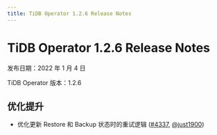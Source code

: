 ```yaml
---
title: TiDB Operator 1.2.6 Release Notes
---
```


# TiDB Operator 1.2.6 Release Notes

发布日期：2022 年 1 月 4 日

TiDB Operator 版本：1.2.6

## 优化提升

- 优化更新 Restore 和 Backup 状态时的重试逻辑 ([#4337](https://github.com/pingcap/tidb-operator/pull/4337), [@just1900](https://github.com/just1900))
